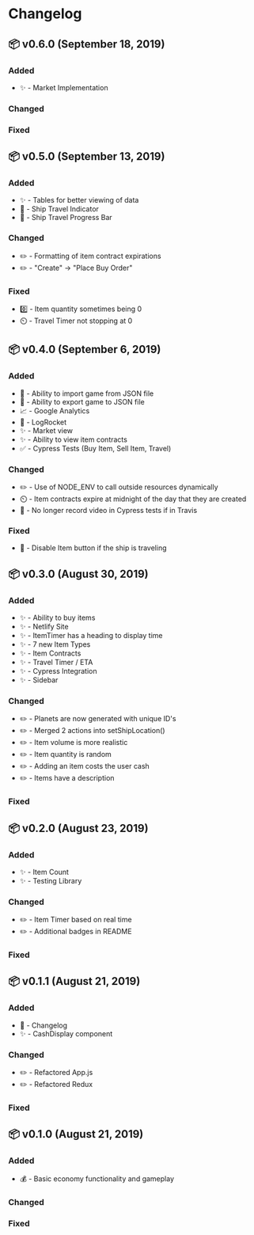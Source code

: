 # Changelog

## 📦 v0.6.0 (September 18, 2019)

### Added

- ✨ - Market Implementation

### Changed

### Fixed

## 📦 v0.5.0 (September 13, 2019)

### Added

- ✨ - Tables for better viewing of data
- 🚀 - Ship Travel Indicator
- 🚀 - Ship Travel Progress Bar

### Changed

- ✏️ - Formatting of item contract expirations
- ✏️ - "Create" -> "Place Buy Order"

### Fixed

- 0️⃣ - Item quantity sometimes being 0
- ⏲️ - Travel Timer not stopping at 0

## 📦 v0.4.0 (September 6, 2019)

### Added

- 💾 - Ability to import game from JSON file
- 💾 - Ability to export game to JSON file
- 📈 - Google Analytics
- 🐛 - LogRocket
- ✨ - Market view
- ✨ - Ability to view item contracts
- ✅ - Cypress Tests (Buy Item, Sell Item, Travel)

### Changed

- ✏️ - Use of NODE_ENV to call outside resources dynamically
- ⏲️ - Item contracts expire at midnight of the day that they are created
- 🚫 - No longer record video in Cypress tests if in Travis

### Fixed

- 🚫 - Disable Item button if the ship is traveling

## 📦 v0.3.0 (August 30, 2019)

### Added

- ✨ - Ability to buy items
- ✨ - Netlify Site
- ✨ - ItemTimer has a heading to display time
- ✨ - 7 new Item Types
- ✨ - Item Contracts
- ✨ - Travel Timer / ETA
- ✨ - Cypress Integration
- ✨ - Sidebar

### Changed

- ✏️ - Planets are now generated with unique ID's
- ✏️ - Merged 2 actions into setShipLocation()
- ✏️ - Item volume is more realistic
- ✏️ - Item quantity is random
- ✏️ - Adding an item costs the user cash
- ✏️ - Items have a description

### Fixed

## 📦 v0.2.0 (August 23, 2019)

### Added

- ✨ - Item Count
- ✨ - Testing Library

### Changed

- ✏️ - Item Timer based on real time
- ✏️ - Additional badges in README

### Fixed

## 📦 v0.1.1 (August 21, 2019)

### Added

- 📝 - Changelog
- ✨ - CashDisplay component

### Changed

- ✏️ - Refactored App.js
- ✏️ - Refactored Redux

### Fixed

## 📦 v0.1.0 (August 21, 2019)

### Added

- 💰 - Basic economy functionality and gameplay

### Changed

### Fixed
